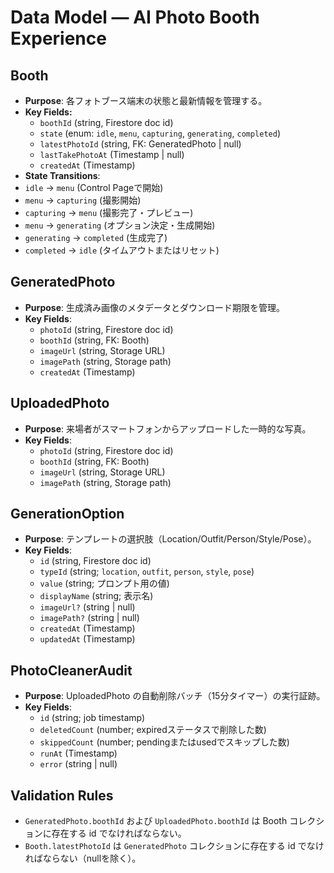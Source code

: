 # Data Model — AI Photo Booth Experience

## Booth
- **Purpose**: 各フォトブース端末の状態と最新情報を管理する。
- **Key Fields:**
  - `boothId` (string, Firestore doc id)
  - `state` (enum: `idle`, `menu`, `capturing`, `generating`, `completed`)
  - `latestPhotoId` (string, FK: GeneratedPhoto | null)
  - `lastTakePhotoAt` (Timestamp | null)
  - `createdAt` (Timestamp)
 - **State Transitions**:
  - `idle` → `menu` (Control Pageで開始)
  - `menu` → `capturing` (撮影開始)
  - `capturing` → `menu` (撮影完了・プレビュー)
  - `menu` → `generating` (オプション決定・生成開始)
  - `generating` → `completed` (生成完了)
  - `completed` → `idle` (タイムアウトまたはリセット)

## GeneratedPhoto
- **Purpose**: 生成済み画像のメタデータとダウンロード期限を管理。
- **Key Fields**:
  - `photoId` (string, Firestore doc id)
  - `boothId` (string, FK: Booth)
  - `imageUrl` (string, Storage URL)
  - `imagePath` (string, Storage path)
  - `createdAt` (Timestamp)

## UploadedPhoto
- **Purpose**: 来場者がスマートフォンからアップロードした一時的な写真。
- **Key Fields**:
  - `photoId` (string, Firestore doc id)
  - `boothId` (string, FK: Booth)
  - `imageUrl` (string, Storage URL)
  - `imagePath` (string, Storage path)

## GenerationOption
- **Purpose**: テンプレートの選択肢（Location/Outfit/Person/Style/Pose）。
- **Key Fields**:
  - `id` (string, Firestore doc id)
  - `typeId` (string; `location`, `outfit`, `person`, `style`, `pose`)
  - `value` (string; プロンプト用の値)
  - `displayName` (string; 表示名)
  - `imageUrl?` (string | null)
  - `imagePath?` (string | null)
  - `createdAt` (Timestamp)
  - `updatedAt` (Timestamp)


## PhotoCleanerAudit
- **Purpose**: UploadedPhoto の自動削除バッチ（15分タイマー）の実行証跡。
- **Key Fields**:
  - `id` (string; job timestamp)
  - `deletedCount` (number; expiredステータスで削除した数)
  - `skippedCount` (number; pendingまたはusedでスキップした数)
  - `runAt` (Timestamp)
  - `error` (string | null)

## Validation Rules
- `GeneratedPhoto.boothId` および `UploadedPhoto.boothId` は Booth コレクションに存在する id でなければならない。
- `Booth.latestPhotoId` は `GeneratedPhoto` コレクションに存在する id でなければならない（nullを除く）。
